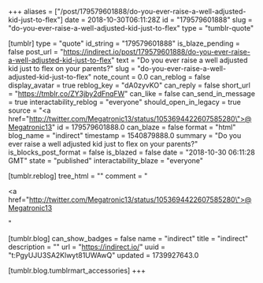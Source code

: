 +++
aliases = ["/post/179579601888/do-you-ever-raise-a-well-adjusted-kid-just-to-flex"]
date = 2018-10-30T06:11:28Z
id = "179579601888"
slug = "do-you-ever-raise-a-well-adjusted-kid-just-to-flex"
type = "tumblr-quote"

[tumblr]
type = "quote"
id_string = "179579601888"
is_blaze_pending = false
post_url = "https://indirect.io/post/179579601888/do-you-ever-raise-a-well-adjusted-kid-just-to-flex"
text = "Do you ever raise a well adjusted kid just to flex on your parents?"
slug = "do-you-ever-raise-a-well-adjusted-kid-just-to-flex"
note_count = 0.0
can_reblog = false
display_avatar = true
reblog_key = "dA0zyvKO"
can_reply = false
short_url = "https://tmblr.co/ZY3jby2dFnqFW"
can_like = false
can_send_in_message = true
interactability_reblog = "everyone"
should_open_in_legacy = true
source = "<a href=\"http://twitter.com/Megatronic13/status/1053694422607585280\">@Megatronic13</a>"
id = 179579601888.0
can_blaze = false
format = "html"
blog_name = "indirect"
timestamp = 1540879888.0
summary = "Do you ever raise a well adjusted kid just to flex on your parents?"
is_blocks_post_format = false
is_blazed = false
date = "2018-10-30 06:11:28 GMT"
state = "published"
interactability_blaze = "everyone"

[tumblr.reblog]
tree_html = ""
comment = "<p><a href=\"http://twitter.com/Megatronic13/status/1053694422607585280\">@Megatronic13</a></p>"

[tumblr.blog]
can_show_badges = false
name = "indirect"
title = "indirect"
description = ""
url = "https://indirect.io/"
uuid = "t:PgyUJU3SA2Klwyt81UWAwQ"
updated = 1739927643.0

[tumblr.blog.tumblrmart_accessories]
+++
